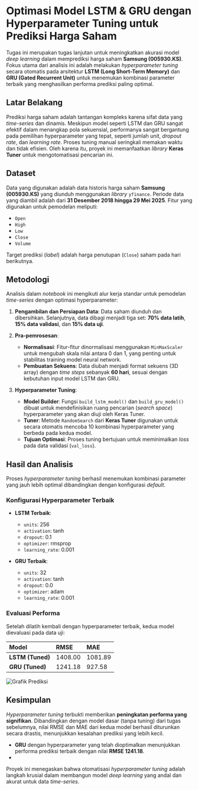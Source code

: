 # Optimasi Model LSTM & GRU dengan Hyperparameter Tuning untuk Prediksi Harga Saham

Tugas ini merupakan tugas lanjutan untuk meningkatkan akurasi model *deep learning* dalam memprediksi harga saham **Samsung (005930.KS)**. Fokus utama dari analisis ini adalah melakukan *hyperparameter tuning* secara otomatis pada arsitektur **LSTM (Long Short-Term Memory)** dan **GRU (Gated Recurrent Unit)** untuk menemukan kombinasi parameter terbaik yang menghasilkan performa prediksi paling optimal.

## Latar Belakang

Prediksi harga saham adalah tantangan kompleks karena sifat data yang *time-series* dan dinamis. Meskipun model seperti LSTM dan GRU sangat efektif dalam menangkap pola sekuensial, performanya sangat bergantung pada pemilihan hyperparameter yang tepat, seperti jumlah unit, *dropout rate*, dan *learning rate*. Proses tuning manual seringkali memakan waktu dan tidak efisien. Oleh karena itu, proyek ini memanfaatkan *library* **Keras Tuner** untuk mengotomatisasi pencarian ini.

## Dataset

Data yang digunakan adalah data historis harga saham **Samsung (005930.KS)** yang diunduh menggunakan *library* `yfinance`. Periode data yang diambil adalah dari **31 Desember 2018 hingga 29 Mei 2025**. Fitur yang digunakan untuk pemodelan meliputi:

-   `Open`
-   `High`
-   `Low`
-   `Close`
-   `Volume`

Target prediksi (*label*) adalah harga penutupan (`Close`) saham pada hari berikutnya.

## Metodologi

Analisis dalam *notebook* ini mengikuti alur kerja standar untuk pemodelan *time-series* dengan optimasi hyperparameter:

1.  **Pengambilan dan Persiapan Data**: Data saham diunduh dan dibersihkan. Selanjutnya, data dibagi menjadi tiga set: **70% data latih**, **15% data validasi**, dan **15% data uji**.
2.  **Pra-pemrosesan**:
    -   **Normalisasi**: Fitur-fitur dinormalisasi menggunakan `MinMaxScaler` untuk mengubah skala nilai antara 0 dan 1, yang penting untuk stabilitas training model neural network.
    -   **Pembuatan Sekuens**: Data diubah menjadi format sekuens (3D array) dengan *time steps* sebanyak **60 hari**, sesuai dengan kebutuhan input model LSTM dan GRU.

3.  **Hyperparameter Tuning**:
    -   **Model Builder**: Fungsi `build_lstm_model()` dan `build_gru_model()` dibuat untuk mendefinisikan ruang pencarian (*search space*) hyperparameter yang akan diuji oleh Keras Tuner.
    -   **Tuner**: Metode `RandomSearch` dari **Keras Tuner** digunakan untuk secara otomatis mencoba 10 kombinasi hyperparameter yang berbeda pada kedua model.
    -   **Tujuan Optimasi**: Proses tuning bertujuan untuk meminimalkan *loss* pada data validasi (`val_loss`).

## Hasil dan Analisis

Proses *hyperparameter tuning* berhasil menemukan kombinasi parameter yang jauh lebih optimal dibandingkan dengan konfigurasi *default*.

### Konfigurasi Hyperparameter Terbaik

-   **LSTM Terbaik**:
    -   `units`: 256
    -   `activation`: tanh
    -   `dropout`: 0.1
    -   `optimizer`: rmsprop
    -   `learning_rate`: 0.001

-   **GRU Terbaik**:
    -   `units`: 32
    -   `activation`: tanh
    -   `dropout`: 0.0
    -   `optimizer`: adam
    -   `learning_rate`: 0.001

### Evaluasi Performa

Setelah dilatih kembali dengan hyperparameter terbaik, kedua model dievaluasi pada data uji:

| Model | RMSE | MAE |
| :--- | :--- | :--- |
| **LSTM (Tuned)** | 1408.00 | 1081.89 |
| **GRU (Tuned)** | 1241.18 | 927.58 |

![Grafik Prediksi](https://i.imgur.com/k2e4xQc.png)

## Kesimpulan

*Hyperparameter tuning* terbukti memberikan **peningkatan performa yang signifikan**. Dibandingkan dengan model dasar (tanpa tuning) dari tugas sebelumnya, nilai RMSE dan MAE dari kedua model berhasil diturunkan secara drastis, menunjukkan kesalahan prediksi yang lebih kecil.

-   **GRU** dengan hyperparameter yang telah dioptimalkan menunjukkan performa prediksi terbaik dengan nilai **RMSE 1241.18**.
-   
Proyek ini menegaskan bahwa otomatisasi *hyperparameter tuning* adalah langkah krusial dalam membangun model *deep learning* yang andal dan akurat untuk data *time-series*.
